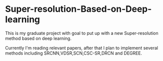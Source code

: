 # Super-resolution-Based-on-Deep-learning
This is my graduate project with goal to put up with a new Super-resolution method based on deep learning.


Currently I'm reading relevant papers, after that I plan to implement several methods including SRCNN,VDSR,SCN,CSC-SR,DRCN and DEGREE.
